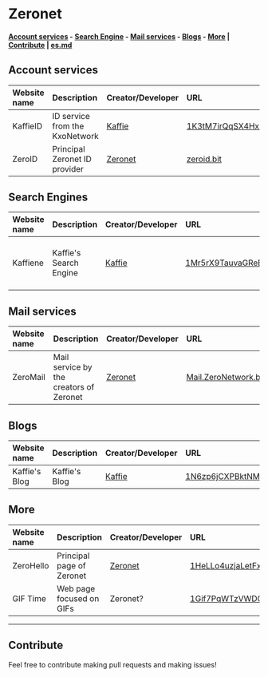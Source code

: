 # Zeronet
#### [Account services](#account-services) - [Search Engine](#search-engines) - [Mail services](#mail-services) - [Blogs](#blogs) - [More](#more) | [Contribute](#contribute) | [es.md](es.md)
## Account services
|Website name|Description|Creator/Developer|URL|Alert|
|:-|:-|:-|:-|:-|
|KaffieID|ID service from the KxoNetwork|[Kaffie](http://localhost:43110/kaffie.bit)|[1K3tM7irQqSX4Hx3JvNgkimkQzY6jPtBfz](http://localhost:43110/1K3tM7irQqSX4Hx3JvNgkimkQzY6jPtBfz)||
|ZeroID|Principal Zeronet ID provider|[Zeronet](https://zeronet.io)|[zeroid.bit](http://localhost:43110/zeroid.bit)||
## Search Engines
|Website name|Description|Creator/Developer|URL|Alert|
|:-|:-|:-|:-|:-|
|Kaffiene|Kaffie's Search Engine|[Kaffie](http://localhost:43110/kaffie.bit)|[1Mr5rX9TauvaGReB4RjCaE6D37FJQaY5Ba](http://localhost:43110/1Mr5rX9TauvaGReB4RjCaE6D37FJQaY5Ba)|Results could have porn websites|
## Mail services
|Website name|Description|Creator/Developer|URL|Alert|
|:-|:-|:-|:-|:-|
|ZeroMail|Mail service by the creators of Zeronet|[Zeronet](https://zeronet.io)|[Mail.ZeroNetwork.bit](http://localhost:43110/Mail.ZeroNetwork.bit)||
## Blogs
|Website name|Description|Creator/Developer|URL|Alert|
|:-|:-|:-|:-|:-|
|Kaffie's Blog|Kaffie's Blog|[Kaffie](http://localhost:43110/kaffie.bit)|[1N6zp6jCXPBktNMPfe7UJBpQGyfCq7k2M8](http://localhost:43110/1N6zp6jCXPBktNMPfe7UJBpQGyfCq7k2M8)||
## More
|Website name|Description|Creator/Developer|URL|Alert|
|:-|:-|:-|:-|:-|
|ZeroHello|Principal page of Zeronet|[Zeronet](https://zeronet.io)|[1HeLLo4uzjaLetFx6NH3PMwFP3qbRbTf3D](http://localhost:43110/1HeLLo4uzjaLetFx6NH3PMwFP3qbRbTf3D)||
|GIF Time|Web page focused on GIFs|Zeronet?|[1Gif7PqWTzVWDQ42Mo7np3zXmGAo3DXc7h](http://localhost:43110/1Gif7PqWTzVWDQ42Mo7np3zXmGAo3DXc7h)|Haves [NSFW](https://en.wikipedia.org/wiki/NSFW) section|

-----

## Contribute
Feel free to contribute making pull requests and making issues!
